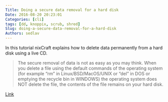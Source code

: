 ```yaml
---
Title: Doing a secure data removal for a hard disk
Date: 2016-08-20 20:23:01
Categories: [cli]
tags: [dd, knoppix, scrub, shred]
Slug: doing-a-secure-data-removal-for-a-hard-disk
Authors: sedlav
---
```


In this tutorial nixCraft explains how to delete data permanently from a hard disk using a live CD.

> The secure removal of data is not as easy as you may think. When you delete a file using the default commands of the operating system (for example “rm” in Linux/BSD/MacOS/UNIX or “del” in DOS or emptying the recycle bin in WINDOWS) the operating system does NOT delete the file, the contents of the file remains on your hard disk.

[Link](http://www.cyberciti.biz/faq/how-do-i-permanently-erase-hard-disk/)
